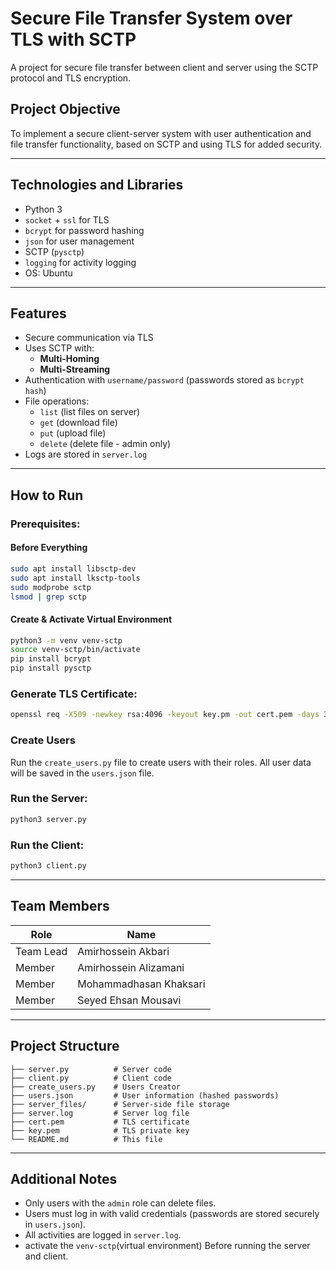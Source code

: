 
# Secure File Transfer System over TLS with SCTP

A project for secure file transfer between client and server using the SCTP protocol and TLS encryption.

##  Project Objective
To implement a secure client-server system with user authentication and file transfer functionality, based on SCTP and using TLS for added security.

---

##  Technologies and Libraries
- Python 3
- `socket` + `ssl` for TLS
- `bcrypt` for password hashing
- `json` for user management
- SCTP (`pysctp`)
- `logging` for activity logging
- OS: Ubuntu

---

##  Features
- Secure communication via TLS
- Uses SCTP with:
  - **Multi-Homing**
  - **Multi-Streaming**
- Authentication with `username/password` (passwords stored as `bcrypt hash`)
- File operations:
  - `list` (list files on server)
  - `get` (download file)
  - `put` (upload file)
  - `delete` (delete file - admin only)
- Logs are stored in `server.log`

---

##  How to Run

### Prerequisites:

#### Before Everything

```bash 
sudo apt install libsctp-dev
sudo apt install lksctp-tools
sudo modprobe sctp
lsmod | grep sctp
```

#### Create & Activate Virtual Environment
```bash
python3 -m venv venv-sctp
source venv-sctp/bin/activate
pip install bcrypt
pip install pysctp
```

### Generate TLS Certificate:
```bash
openssl req -X509 -newkey rsa:4096 -keyout key.pm -out cert.pem -days 365 -nodes
```

### Create Users
Run the `create_users.py` file to create users with their roles.
All user data will be saved in the `users.json` file.


### Run the Server:
```bash
python3 server.py
```

### Run the Client:
```bash
python3 client.py
```

---

##  Team Members

| Role     | Name                  |
|----------|-----------------------|
| Team Lead | Amirhossein Akbari   |
| Member   | Amirhossein Alizamani |
| Member   | Mohammadhasan Khaksari |
| Member   | Seyed Ehsan Mousavi   |

---

##  Project Structure

```
├── server.py          # Server code
├── client.py          # Client code
├── create_users.py    # Users Creator 
├── users.json         # User information (hashed passwords)
├── server_files/      # Server-side file storage
├── server.log         # Server log file
├── cert.pem           # TLS certificate
├── key.pem            # TLS private key
└── README.md          # This file
```

---

##  Additional Notes
- Only users with the `admin` role can delete files.
- Users must log in with valid credentials (passwords are stored securely in `users.json`).
- All activities are logged in `server.log`.
- activate the `venv-sctp`(virtual environment) Before running the server and client.
